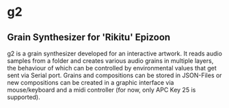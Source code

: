 # g2
## Grain Synthesizer for 'Rikitu' Epizoon
g2 is a grain synthesizer developed for an interactive artwork. It reads audio samples from a folder and creates various audio grains in multiple layers, the behaviour of which can be controlled by environmental values that get sent via Serial port. Grains and compositions can be stored in JSON-Files or new compositions can be created in a graphic interface via mouse/keyboard and a midi controller (for now, only APC Key 25 is supported).
